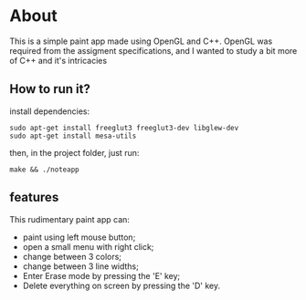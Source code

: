 # About
This is a simple paint app made using OpenGL and C++. OpenGL was required from the assigment specifications, and I wanted to study a bit more of C++ and it's intricacies

## How to run it?
install dependencies:


    sudo apt-get install freeglut3 freeglut3-dev libglew-dev
    sudo apt-get install mesa-utils
    

then, in the project folder, just run:

``
make && ./noteapp
``

## features
This rudimentary paint app can:

- paint using left mouse button;
- open a small menu with right click;
- change between 3 colors;
- change between 3 line widths;
- Enter Erase mode by pressing the 'E' key;
- Delete everything on screen by pressing the 'D' key.
